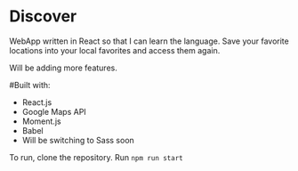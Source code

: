 # Discover
WebApp written in React so that I can learn the language.
Save your favorite locations into your local favorites and access them again.

Will be adding more features.

#Built with:
  * React.js
  * Google Maps API
  * Moment.js
  * Babel
  * Will be switching to Sass soon

To run, clone the repository.
Run `npm run start`
